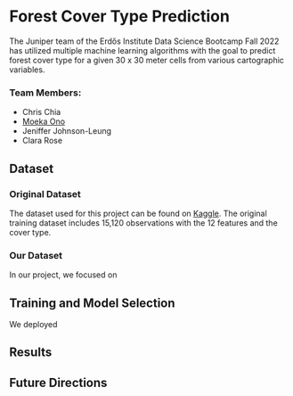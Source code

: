 # Forest Cover Type Prediction
The Juniper team of the Erdős Institute Data Science Bootcamp Fall 2022 has utilized multiple machine learning algorithms with the goal to predict forest cover type for a given 30 x 30 meter cells from various cartographic variables.

### Team Members:
- Chris Chia
- [Moeka Ono](https://www.linkedin.com/in/moeka-ono/)
- Jeniffer Johnson-Leung
- Clara Rose


## Dataset
### Original Dataset
The dataset used for this project can be found on [Kaggle](https://www.kaggle.com/datasets/gpiosenka/100-bird-specieshttps://www.kaggle.com/competitions/forest-cover-type-kernels-only/data). The original training dataset includes 15,120 observations with the 12 features and the cover type. 

### Our Dataset
In our project, we focused on

## Training and Model Selection
We deployed

## Results

## Future Directions
